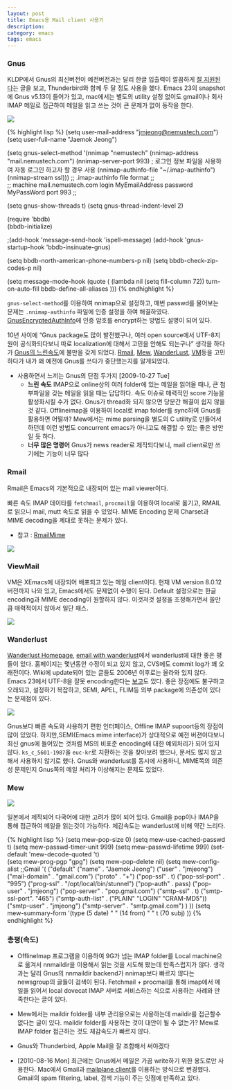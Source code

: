 ```yaml
---
layout: post
title: Emacs용 Mail client 사용기
description: 
category: emacs
tags: emacs
---
```


### Gnus

KLDP에서 Gnus의 최신버전이 예전버전과는 달리 한글 입출력이 깔끔하게
[잘 지원된다](http://kldp.org/node/103560)는 글을 보고, Thunderbird와 함께 두 달 정도 사용을
했다. Emacs 23의 snapshot에 Gnus v5.13이 들어가 있고, mac에서는 별도의 utility 설정 없이도 gmail이나
회사 IMAP 메일로 접근하여 메일을 읽고 쓰는 것이 큰 문제가 없이 동작을 한다.

![](http://farm4.staticflickr.com/3709/13172493964_444951b6d9_o.png)

{% highlight lisp %}
(setq user-mail-address "jmjeong@nemustech.com")
(setq user-full-name "Jaemok Jeong")

(setq gnus-select-method '(nnimap "nemustech"
    (nnimap-address "mail.nemustech.com")
    (nnimap-server-port 993)
    ; 로그인 정보 파일을 사용하여 자동 로그인 하고자 할 경우 사용
    (nnimap-authinfo-file "~/.imap-authinfo")   
    (nnimap-stream ssl)))
;; .imap-authinfo file format 
;;  
;;  machine mail.nemustech.com login MyEmailAddress password MyPassWord port 993
;;

(setq gnus-show-threads t)
(setq gnus-thread-indent-level 2)

(require 'bbdb)                                                       
(bbdb-initialize)                                                     

;(add-hook 'message-send-hook 'ispell-message)
(add-hook 'gnus-startup-hook 'bbdb-insinuate-gnus)

(setq bbdb-north-american-phone-numbers-p nil)
(setq bbdb-check-zip-codes-p nil)

(setq message-mode-hook
      (quote (
      (lambda nil (setq fill-column 72))
      turn-on-auto-fill
      bbdb-define-all-aliases
      )))
{% endhighlight %}

`gnus-select-method`를 이용하여 nnimap으로 설정하고, 매번 passwd를 물어보는 문제는
`.nnimap-authinfo` 파일에 인증 설정을 하여
해결하였다. [GnusEncryptedAuthInfo](http://www.emacswiki.org/emacs/GnusEncryptedAuthInfo)에 인증
암호를 encrypt하는 방법도 설명이 되어 있다.

10년 사이에 “Gnus package도 많이 발전했구나, 여러 open source에서 UTF-8지원이 공식화되다보니 따로
localization에 대해서 고민을 안해도 되는구나” 생각을 하다가
[Gnus의 느린속도](http://www.emacswiki.org/emacs/GnusSpeed)에 불만을 갖게
되었다. [Rmail](http://www.gnu.org/software/emacs/manual/html_node/emacs/Rmail.html),
[Mew](http://www.mew.org/en/), [WanderLust](http://www.emacswiki.org/emacs/WanderLust),
[VM](http://www.emacswiki.org/emacs/CategoryViewMail)등을 고민하다가 내가 왜 예전에 Gnus를 쓰다가
중단했는지를 알게되었다.

- 사용하면서 느끼는 Gnus의 단점 두가지 [2009-10-27 Tue]
	- **느린 속도** IMAP으로 online상의 여러 folder에 있는 메일을 읽어올 때나, 큰 첨부파일을 갖는 메일을 읽을 때는 답답하다. 속도 이슈로 매력적인 score 기능을 활성화시킬 수가 없다. Gnus가 thread화 되지 않으면 당분간 해결이 쉽지 않을 것 같다. Offlineimap을 이용하여 local로 imap folder를 sync하여 Gnus를 활용하면 어떨까? Mew에서는 mime parsing을 별도의 C utility로 만들어서 하던데 이런 방법도 concurrent emacs가 아니고도 해결할 수 있는 좋은 방안일 듯 하다.
	- **너무 많은 명령어** Gnus가 news reader로 제작되다보니, mail client로만 쓰기에는 기능이 너무 많다

### Rmail

Rmail은 Emacs의 기본적으로 내장되어 있는 mail viewer이다.

빠른 속도 IMAP 데이타를 `fetchmail`, `procmail`을 이용하여 local로 옮기고, RMAIL로 읽으니 mail, mutt 속도로 읽을 수 있었다.
MIME Encoding 문제 Charset과 MIME decoding을 제대로 못하는 문제가 있다. 

- 참고 : [RmailMime](http://www.emacswiki.org/emacs/RmailMime)

![](http://farm3.staticflickr.com/2772/13172578364_9d6dc3a549_o.png)

### ViewMail

VM은 XEmacs에 내장되어 배포되고 있는 메일 client이다. 현재 VM version 8.0.12 버전까지 나와 있고,
Emacs에서도 문제없이 수행이 된다. Default 설정으로는 한글 encoding과 MIME decoding이 원할하지
않다. 이것저것 설정을 조정해가면서 쓸만큼 매력적이지 않아서 일단 패스.

![](http://farm8.staticflickr.com/7159/13172426543_4359ccf4e3_o.png)

### Wanderlust

[Wanderlust Homepage](http://www.gohome.org/wl/),
[email with wanderlust](http://emacs-fu.blogspot.com/2009/06/e-mail-with-wanderlust.html)에서
wanderlust에 대한 좋은 평들이 있다. 홈페이지는 몇년동안 수정이 되고 있지 않고, CVS에도 commit log가
꽤 오래전이다. Wiki에 update되어 있는 글들도 2006년 이후로는 올라와 있지 않다. Emacs 23에서 UTF-8을
잘못 encoding한다는 [보고](http://www.emacswiki.org/emacs/WlEmacsTwentyThree)도 있다. 좋은 장점에도
불구하고 오래되고, 설정하기 복잡하고, SEMI, APEL, FLIM등 외부 package에 의존성이 있다는 문제점이
있다.

![](http://farm4.staticflickr.com/3680/13172627694_4846aa891d_o.png)

Gnus보다 빠른 속도와 사용하기 편한 인터페이스, Offline IMAP supoort등의 장점이 많이
있었다. 하지만,SEMI(Emacs mime interface)가 상대적으로 예전 버젼이다보니 최신 gnus에 들어있는 것처럼
MS의 비표준 encoding에 대한 예외처리가 되어 있지 않다. `ks_c_5601-1987`을 `euc-kr`로 치환하는 것을
찾아보려 했으나, 문서도 많지 않고 해서 사용하지 않기로 했다. Gnus와 wanderlust를 동시에 사용하니,
MIME쪽의 의존성 문제인지 Gnus쪽의 메일 처리가 이상해지는 문제도 있었다.

### Mew

![](http://farm4.staticflickr.com/3696/13172485103_c37ca2abc1_o.png)

일본에서 제작되어 다국어에 대한 고려가 많이 되어 있다. Gmail을 pop이나 IMAP을 통해 접근하여 메일을 읽는것이 가능하다. 체감속도는 wanderlust에 비해 약간 느리다.

{% highlight lisp %}
(setq mew-pop-size 0)
(setq mew-use-cached-passwd t)
(setq mew-passwd-timer-unit 999)
(setq mew-passwd-lifetime 999)
(set-default 'mew-decode-quoted 't)  
(setq mew-prog-pgp "gpg")
(setq mew-pop-delete nil)
(setq mew-config-alist 
;;Gmail
 '(
  ("default"
 ("name"      . "Jaemok Jeong")
 ("user"      . "jmjeong")
 ("mail-domain"   . "gmail.com")
 ("proto" . "+")
 ("pop-ssl"   . t)
 ("pop-ssl-port"  . "995")
 ("prog-ssl"  . "/opt/local/bin/stunnel")
 ("pop-auth"  . pass)
 ("pop-user"  . "jmjeong")
 ("pop-server"    . "pop.gmail.com")
 ("smtp-ssl"  . t)
 ("smtp-ssl-port". "465")
 ("smtp-auth-list" . ("PLAIN" "LOGIN" "CRAM-MD5"))
 ("smtp-user" . "jmjeong")
 ("smtp-server"   . "smtp.gmail.com")
 )
 ))
(setq mew-summary-form '(type (5 date) " " (14 from) " " t (70 subj) ))
{% endhighlight %}

### 총평(속도)

- OfflineImap 프로그램을 이용하여 9G가 넘는 IMAP folder를 Local machine으로 옮겨서 nnmaildir을
  이용해서 읽는 것을 시도해 봤는데 만족스럽지가 않다. 생각과는 달리 Gnus의 nnmaildir backend가
  nnimap보다 빠르지 않다는 newsgroup의 글들이 검색이 된다. Fetchmail + procmail을 통해 imap에서
  메일을 읽어서 local dovecat IMAP 서버로 서비스하는 식으로 사용하는 사례와 만족한다는 글이 있다.

- Mew에서는 maildir folder를 내부 관리용으로는 사용하는데 maildir를 접근할수 없다는 글이
  있다. maildir folder를 사용하는 것이 대안이 될 수 없는가? Mew로 IMAP folder 접근하는 것도
  체감속도가 빠르지 않다.

- Gnus와 Thunderbird, Apple Mail을 잘 조합해서 써야겠다

- [2010-08-16 Mon] 최근에는 Gnus에서 메일은 가끔 write하기 위한 용도로만 사용한다. Mac에서 Gmail과
  [mailplane client](http://mailplaneapp.com/)를 이용하는 방식으로 변경했다. Gmail의 spam filtering,
  label, 검색 기능이 주는 잇점에 만족하고 있다.
